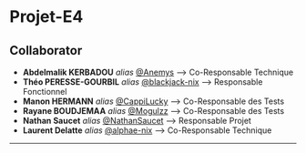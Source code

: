 # Projet-E4
## Collaborator
  - **Abdelmalik KERBADOU** _alias_ [@Anemys](https://github.com/Anemys)                --> Co-Responsable Technique
  - **Théo PERESSE-GOURBIL** _alias_ [@blackjack-nix](https://github.com/blackjack-nix) --> Responsable Fonctionnel
  - **Manon HERMANN** _alias_ [@CappiLucky](https://github.com/CappiLucky)              --> Co-Responsable des Tests
  - **Rayane BOUDJEMAA** _alias_ [@Mogulzz](https://github.com/Mogulzz)                 --> Co-Responsable des Tests
  - **Nathan Saucet** _alias_ [@NathanSaucet](https://github.com/NathanSaucet)          --> Responsable Projet
  - **Laurent Delatte** _alias_ [@alphae-nix](https://github.com/alphae-nix)            --> Co-Responsable Technique

_____
